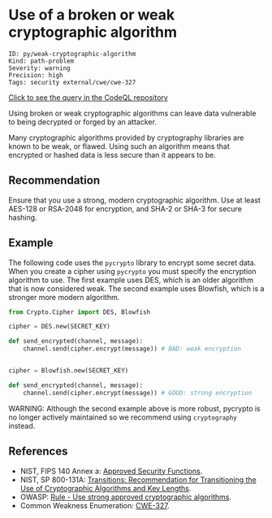 # Use of a broken or weak cryptographic algorithm

```
ID: py/weak-cryptographic-algorithm
Kind: path-problem
Severity: warning
Precision: high
Tags: security external/cwe/cwe-327

```
[Click to see the query in the CodeQL repository](https://github.com/github/codeql/tree/main/python/ql/src/Security/CWE-327/BrokenCryptoAlgorithm.ql)

Using broken or weak cryptographic algorithms can leave data vulnerable to being decrypted or forged by an attacker.

Many cryptographic algorithms provided by cryptography libraries are known to be weak, or flawed. Using such an algorithm means that encrypted or hashed data is less secure than it appears to be.


## Recommendation
Ensure that you use a strong, modern cryptographic algorithm. Use at least AES-128 or RSA-2048 for encryption, and SHA-2 or SHA-3 for secure hashing.


## Example
The following code uses the `pycrypto` library to encrypt some secret data. When you create a cipher using `pycrypto` you must specify the encryption algorithm to use. The first example uses DES, which is an older algorithm that is now considered weak. The second example uses Blowfish, which is a stronger more modern algorithm.


```python
from Crypto.Cipher import DES, Blowfish

cipher = DES.new(SECRET_KEY)

def send_encrypted(channel, message):
    channel.send(cipher.encrypt(message)) # BAD: weak encryption


cipher = Blowfish.new(SECRET_KEY)

def send_encrypted(channel, message):
    channel.send(cipher.encrypt(message)) # GOOD: strong encryption


```
WARNING: Although the second example above is more robust, pycrypto is no longer actively maintained so we recommend using `cryptography` instead.


## References
* NIST, FIPS 140 Annex a: [ Approved Security Functions](http://csrc.nist.gov/publications/fips/fips140-2/fips1402annexa.pdf).
* NIST, SP 800-131A: [ Transitions: Recommendation for Transitioning the Use of Cryptographic Algorithms and Key Lengths](http://nvlpubs.nist.gov/nistpubs/SpecialPublications/NIST.SP.800-131Ar1.pdf).
* OWASP: [Rule - Use strong approved cryptographic algorithms](https://cheatsheetseries.owasp.org/cheatsheets/Cryptographic_Storage_Cheat_Sheet.html#rule---use-strong-approved-authenticated-encryption).
* Common Weakness Enumeration: [CWE-327](https://cwe.mitre.org/data/definitions/327.html).